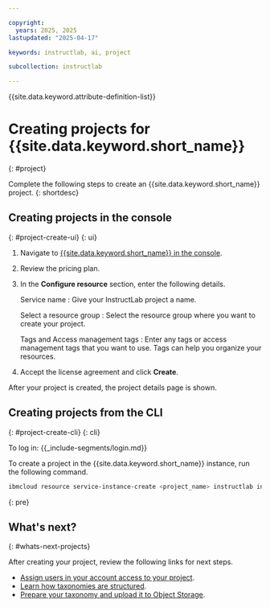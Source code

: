 ```yaml
---

copyright:
  years: 2025, 2025
lastupdated: "2025-04-17"

keywords: instructlab, ai, project

subcollection: instructlab

---
```


{{site.data.keyword.attribute-definition-list}}


# Creating projects for {{site.data.keyword.short_name}}
{: #project}

Complete the following steps to create an {{site.data.keyword.short_name}} project.
{: shortdesc}

## Creating projects in the console
{: #project-create-ui}
{: ui}

1. Navigate to [{{site.data.keyword.short_name}} in the console](https://cloud.ibm.com/catalog/services/instructlab).

1. Review the pricing plan.

1. In the **Configure resource** section, enter the following details.

    Service name
    :   Give your InstructLab project a name.

    Select a resource group
    :   Select the resource group where you want to create your project.

    Tags and Access management tags
    :   Enter any tags or access management tags that you want to use. Tags can help you organize your resources.

1. Accept the license agreement and click **Create**.

After your project is created, the project details page is shown.



## Creating projects from the CLI
{: #project-create-cli}
{: cli}

To log in:
{{_include-segments/login.md}}

To create a project in the {{site.data.keyword.short_name}} instance, run the following command.

```sh
ibmcloud resource service-instance-create <project_name> instructlab instructlab-pricing-plan us-east
```
{: pre}


## What's next?
{: #whats-next-projects}

After creating your project, review the following links for next steps.

- [Assign users in your account access to your project]().
- [Learn how taxonomies are structured]().
- [Prepare your taxonomy and upload it to Object Storage]().

 
